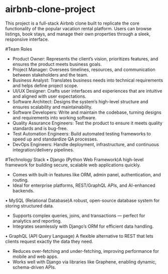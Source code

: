 # airbnb-clone-project
This project is a full-stack Airbnb clone built to replicate the core functionality of the popular vacation rental platform. Users can browse listings, book stays, and manage their own properties through a sleek, responsive interface.

#Team Roles
- Product Owner: Represents the client’s vision, prioritizes features, and ensures the product meets business goals.
- Project Manager: Oversees timelines, resources, and communication between stakeholders and the team.
- Business Analyst: Translates business needs into technical requirements and helps define project scope.
- UI/UX Designer: Crafts user interfaces and experiences that are intuitive and aligned with user expectations.
- Software Architect: Designs the system’s high-level structure and ensures scalability and maintainability.
- Software Developers: Write and maintain the codebase, turning designs and requirements into working software.
- Quality Assurance Engineers: Test the product to ensure it meets quality standards and is bug-free.
- Test Automation Engineers: Build automated testing frameworks to speed up and standardize QA processes.
- DevOps Engineers: Handle deployment, infrastructure, and continuous integration/delivery pipelines.

#Technology Stack
• Django (Python Web Framework)A high-level framework for building secure, scalable web applications quickly.
- Comes with built-in features like ORM, admin panel, authentication, and routing.
- Ideal for enterprise platforms, REST/GraphQL APIs, and AI-enhanced backends.

• MySQL (Relational Database)A robust, open-source database system for storing structured data.
- Supports complex queries, joins, and transactions — perfect for analytics and reporting.
- Integrates seamlessly with Django’s ORM for efficient data handling.
  
 • GraphQL (API Query Language) A flexible alternative to REST that lets clients request exactly the data they need.
- Reduces over-fetching and under-fetching, improving performance for mobile and web apps.
- Works well with Django via libraries like Graphene, enabling dynamic, schema-driven APIs.
